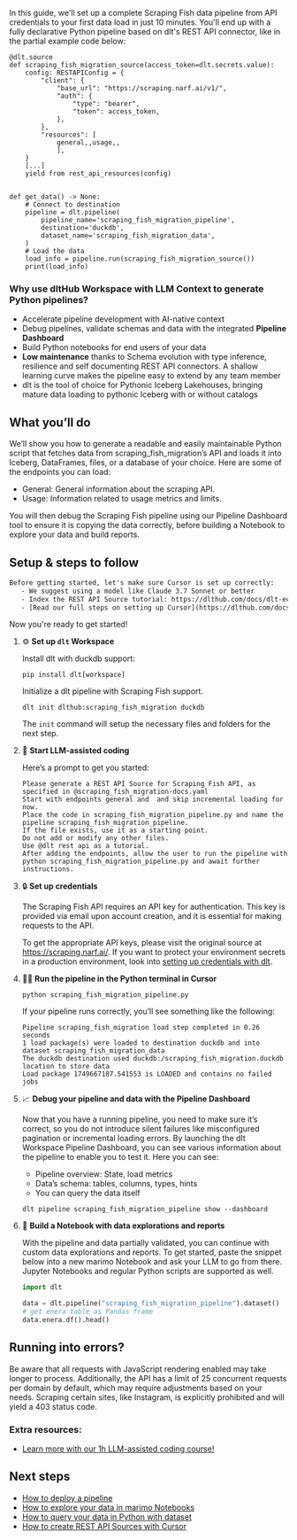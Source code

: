 In this guide, we'll set up a complete Scraping Fish data pipeline from API credentials to your first data load in just 10 minutes. You'll end up with a fully declarative Python pipeline based on dlt's REST API connector, like in the partial example code below:

```python-outcome
@dlt.source
def scraping_fish_migration_source(access_token=dlt.secrets.value):
    config: RESTAPIConfig = {
        "client": {
            "base_url": "https://scraping.narf.ai/v1/",
            "auth": {
                "type": "bearer",
                "token": access_token,
            },
        },
        "resources": [
            general,,usage,,
            ],
    }
    [...]
    yield from rest_api_resources(config)


def get_data() -> None:
    # Connect to destination
    pipeline = dlt.pipeline(
        pipeline_name='scraping_fish_migration_pipeline',
        destination='duckdb',
        dataset_name='scraping_fish_migration_data', 
    )
    # Load the data
    load_info = pipeline.run(scraping_fish_migration_source())
    print(load_info) 
```

### Why use dltHub Workspace with LLM Context to generate Python pipelines?

- Accelerate pipeline development with AI-native context
- Debug pipelines, validate schemas and data with the integrated **Pipeline Dashboard**
- Build Python notebooks for end users of your data
- **Low maintenance** thanks to Schema evolution with type inference, resilience and self documenting REST API connectors. A shallow learning curve makes the pipeline easy to extend by any team member
- dlt is the tool of choice for Pythonic Iceberg Lakehouses, bringing mature data loading to pythonic Iceberg with or without catalogs

## What you’ll do

We’ll show you how to generate a readable and easily maintainable Python script that fetches data from scraping_fish_migration’s API and loads it into Iceberg, DataFrames, files, or a database of your choice. Here are some of the endpoints you can load:

- General: General information about the scraping API.
- Usage: Information related to usage metrics and limits.

You will then debug the Scraping Fish pipeline using our Pipeline Dashboard tool to ensure it is copying the data correctly, before building a Notebook to explore your data and build reports.

## Setup & steps to follow

```default
Before getting started, let's make sure Cursor is set up correctly:
   - We suggest using a model like Claude 3.7 Sonnet or better
   - Index the REST API Source tutorial: https://dlthub.com/docs/dlt-ecosystem/verified-sources/rest_api/ and add it to context as **@dlt rest api**
   - [Read our full steps on setting up Cursor](https://dlthub.com/docs/dlt-ecosystem/llm-tooling/cursor-restapi#23-configuring-cursor-with-documentation)
```

Now you're ready to get started!

1. ⚙️ **Set up `dlt` Workspace**
    
    Install dlt with duckdb support:
    ```shell
    pip install dlt[workspace]
    ```

    Initialize a dlt pipeline with Scraping Fish support.
    ```shell
    dlt init dlthub:scraping_fish_migration duckdb
    ```

    The `init` command will setup the necessary files and folders for the next step.
    
2. 🤠 **Start LLM-assisted coding**
    
    Here’s a prompt to get you started:
    
    ```prompt
    Please generate a REST API Source for Scraping Fish API, as specified in @scraping_fish_migration-docs.yaml 
    Start with endpoints general and  and skip incremental loading for now. 
    Place the code in scraping_fish_migration_pipeline.py and name the pipeline scraping_fish_migration_pipeline. 
    If the file exists, use it as a starting point. 
    Do not add or modify any other files. 
    Use @dlt rest api as a tutorial. 
    After adding the endpoints, allow the user to run the pipeline with python scraping_fish_migration_pipeline.py and await further instructions.
    ```

    
3. 🔒 **Set up credentials** 
    
    The Scraping Fish API requires an API key for authentication. This key is provided via email upon account creation, and it is essential for making requests to the API.
    
    To get the appropriate API keys, please visit the original source at https://scraping.narf.ai/.
    If you want to protect your environment secrets in a production environment, look into [setting up credentials with dlt](https://dlthub.com/docs/walkthroughs/add_credentials).
    
4. 🏃‍♀️ **Run the pipeline in the Python terminal in Cursor**
    
    ```shell
    python scraping_fish_migration_pipeline.py
    ```
    
    If your pipeline runs correctly, you’ll see something like the following:
    
    ```shell
    Pipeline scraping_fish_migration load step completed in 0.26 seconds
    1 load package(s) were loaded to destination duckdb and into dataset scraping_fish_migration_data
    The duckdb destination used duckdb:/scraping_fish_migration.duckdb location to store data
    Load package 1749667187.541553 is LOADED and contains no failed jobs
    ```
    
5. 📈 **Debug your pipeline and data with the Pipeline Dashboard**

    Now that you have a running pipeline, you need to make sure it’s correct, so you do not introduce silent failures like misconfigured pagination or incremental loading errors. By launching the dlt Workspace Pipeline Dashboard, you can see various information about the pipeline to enable you to test it. Here you can see:
    - Pipeline overview: State, load metrics
    - Data’s schema: tables, columns, types, hints
    - You can query the data itself
    
    ```shell
    dlt pipeline scraping_fish_migration_pipeline show --dashboard
    ```
    
6. 🐍 **Build a Notebook with data explorations and reports**

    With the pipeline and data partially validated, you can continue with custom data explorations and reports. To get started, paste the snippet below into a new marimo Notebook and ask your LLM to go from there. Jupyter Notebooks and regular Python scripts are supported as well.

    
    ```python
    import dlt

   data = dlt.pipeline("scraping_fish_migration_pipeline").dataset()
   # get enera table as Pandas frame
   data.enera.df().head()
    ```

## Running into errors?

Be aware that all requests with JavaScript rendering enabled may take longer to process. Additionally, the API has a limit of 25 concurrent requests per domain by default, which may require adjustments based on your needs. Scraping certain sites, like Instagram, is explicitly prohibited and will yield a 403 status code.

### Extra resources:

- [Learn more with our 1h LLM-assisted coding course!](https://www.youtube.com/watch?v=GGid70rnJuM)

## Next steps

- [How to deploy a pipeline](https://dlthub.com/docs/walkthroughs/deploy-a-pipeline)
- [How to explore your data in marimo Notebooks](https://dlthub.com/docs/general-usage/dataset-access/marimo)
- [How to query your data in Python with dataset](https://dlthub.com/docs/general-usage/dataset-access/dataset)
- [How to create REST API Sources with Cursor](https://dlthub.com/docs/dlt-ecosystem/llm-tooling/cursor-restapi)